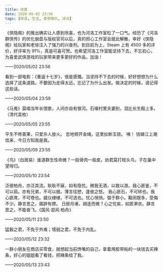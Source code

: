 ```yaml
---
title: 欣喜
date: 2020-05-02 23:56
tags: [碎语, 生活, 爱恨情仇, 诗词]
---
```


《侠隐阁》的推出确实让人感到欣喜，也为河洛工作室松了一口气。经历了《河洛群侠传》的优化崩盘与版权官司以后，真的担心工作室会就此解散，幸好《侠隐阁》给玩家和老徐注入了强力的兴奋剂。到目前为上，Steam 上有 4500 多的评价，好评率为 91%，真是可喜可贺。也希望河洛工作室能坚持下去，不忘初心，为喜爱武侠游戏的玩家带来更多更好的作品，加油！

——2020/05/02 23:56

看到一部电影：《重返十七岁》，很是感慨。当坚持不下去的时候，好好想想为什么选择了这条道路。不要因为走得太远，忘记了为什么出发。做决定的时候，请记得这些话。

——2020/05/04 23:59

《马嵬》莫唱当年长恨歌，人间亦自有银河。石壕村里夫妻别，泪比长生殿上多。 （清代袁枚）

——2020/05/05 23:55

平生不修善果，只爱杀人放火。 忽地顿开金绳，这里扯断玉锁。 咦！ 钱塘江上潮信来，今日方知我是我。

——2020/05/09 23:55

《鸟》（白居易）谁道群生性命微？一般骨肉一般皮。劝君莫打枝头鸟，子在巢中望母归。

——2020/05/10 23:54
 
泛彼柏舟，亦泛其流。耿耿不寐，如有隐忧。微我无酒，以敖以游。我心匪鉴，不可以茹。亦有兄弟，不可以据。薄言往愬，逢彼之怒。
我心匪石，不可转也。我心匪席，不可卷也。威仪棣棣，不可选也。忧心悄悄，愠于群小。觏闵既多，受侮不少。静言思之，寤辟有摽。
日居月诸，胡迭而微？心之忧矣，如匪澣衣。静言思之，不能奋飞。《国风·邶风·柏舟》

——2020/05/11 23:50

猛毅之君，不免于外难；懦弱之君，不免于内乱。

——2020/05/12 23:32

一群小朋友在商店买零食，就想起当前馋嘴的自己，拿着用胶带粘的一块钱去买辣条，好心的姐姐看了看钱，把辣条给了我。

——2020/05/13 23:43

